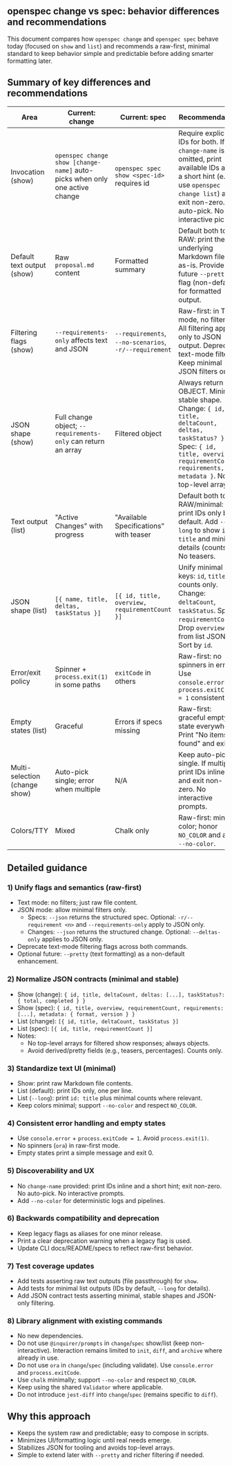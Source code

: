 ## openspec change vs spec: behavior differences and recommendations

This document compares how `openspec change` and `openspec spec` behave today (focused on `show` and `list`) and recommends a raw-first, minimal standard to keep behavior simple and predictable before adding smarter formatting later.

## Summary of key differences and recommendations

| Area | Current: change | Current: spec | Recommendation |
|---|---|---|---|
| Invocation (show) | `openspec change show [change-name]` auto-picks when only one active change | `openspec spec show <spec-id>` requires id | Require explicit IDs for both. If `change-name` is omitted, print available IDs and a short hint (e.g., use `openspec change list`) and exit non-zero. No auto-pick. No interactive picker. |
| Default text output (show) | Raw `proposal.md` content | Formatted summary | Default both to RAW: print the underlying Markdown file as-is. Provide a future `--pretty` flag (non-default) for formatted output. |
| Filtering flags (show) | `--requirements-only` affects text and JSON | `--requirements`, `--no-scenarios`, `-r/--requirement` | Raw-first: in TEXT mode, no filtering. All filtering applies only to JSON output. Deprecate text-mode filters. Keep minimal JSON filters only. |
| JSON shape (show) | Full change object; `--requirements-only` can return an array | Filtered object | Always return an OBJECT. Minimal, stable shape. Change: `{ id, title, deltaCount, deltas, taskStatus? }`. Spec: `{ id, title, overview, requirementCount, requirements, metadata }`. No top-level arrays. |
| Text output (list) | "Active Changes" with progress | "Available Specifications" with teaser | Default both to RAW/minimal: print IDs only by default. Add `--long` to show `id + title` and minimal details (counts). No teasers. |
| JSON shape (list) | `[{ name, title, deltas, taskStatus }]` | `[{ id, title, overview, requirementCount }]` | Unify minimal keys: `id`, `title`, counts only. Change: `deltaCount`, `taskStatus`. Spec: `requirementCount`. Drop `overview` from list JSON. Sort by `id`. |
| Error/exit policy | Spinner + `process.exit(1)` in some paths | `exitCode` in others | Raw-first: no spinners in errors. Use `console.error` + `process.exitCode = 1` consistently. |
| Empty states (list) | Graceful | Errors if specs missing | Raw-first: graceful empty state everywhere. Print "No items found" and exit 0. |
| Multi-selection (change show) | Auto-pick single; error when multiple | N/A | Keep auto-pick single. If multiple, print IDs inline and exit non-zero. No interactive prompts. |
| Colors/TTY | Mixed | Chalk only | Raw-first: minimal color; honor `NO_COLOR` and add `--no-color`. |

## Detailed guidance

### 1) Unify flags and semantics (raw-first)
- Text mode: no filters; just raw file content.
- JSON mode: allow minimal filters only.
  - Specs: `--json` returns the structured spec. Optional: `-r/--requirement <n>` and `--requirements-only` apply to JSON only.
  - Changes: `--json` returns the structured change. Optional: `--deltas-only` applies to JSON only.
- Deprecate text-mode filtering flags across both commands.
- Optional future: `--pretty` (text formatting) as a non-default enhancement.

### 2) Normalize JSON contracts (minimal and stable)
- Show (change): `{ id, title, deltaCount, deltas: [...], taskStatus?: { total, completed } }`
- Show (spec): `{ id, title, overview, requirementCount, requirements: [...], metadata: { format, version } }`
- List (change): `[{ id, title, deltaCount, taskStatus }]`
- List (spec): `[{ id, title, requirementCount }]`
- Notes:
  - No top-level arrays for filtered show responses; always objects.
  - Avoid derived/pretty fields (e.g., teasers, percentages). Counts only.

### 3) Standardize text UI (minimal)
- Show: print raw Markdown file contents.
- List (default): print IDs only, one per line.
- List (`--long`): print `id: title` plus minimal counts where relevant.
- Keep colors minimal; support `--no-color` and respect `NO_COLOR`.

### 4) Consistent error handling and empty states
- Use `console.error` + `process.exitCode = 1`. Avoid `process.exit(1)`.
- No spinners (`ora`) in raw-first mode.
- Empty states print a simple message and exit 0.

### 5) Discoverability and UX
- No `change-name` provided: print IDs inline and a short hint; exit non-zero. No auto-pick. No interactive prompts.
- Add `--no-color` for deterministic logs and pipelines.

### 6) Backwards compatibility and deprecation
- Keep legacy flags as aliases for one minor release.
- Print a clear deprecation warning when a legacy flag is used.
- Update CLI docs/README/specs to reflect raw-first behavior.

### 7) Test coverage updates
- Add tests asserting raw text outputs (file passthrough) for `show`.
- Add tests for minimal list outputs (IDs by default, `--long` for details).
- Add JSON contract tests asserting minimal, stable shapes and JSON-only filtering.

### 8) Library alignment with existing commands
- No new dependencies.
- Do not use `@inquirer/prompts` in `change`/`spec` show/list (keep non-interactive). Interaction remains limited to `init`, `diff`, and `archive` where already in use.
- Do not use `ora` in `change`/`spec` (including validate). Use `console.error` and `process.exitCode`.
- Use `chalk` minimally; support `--no-color` and respect `NO_COLOR`.
- Keep using the shared `Validator` where applicable.
- Do not introduce `jest-diff` into `change`/`spec` (remains specific to `diff`).

## Why this approach
- Keeps the system raw and predictable; easy to compose in scripts.
- Minimizes UI/formatting logic until real needs emerge.
- Stabilizes JSON for tooling and avoids top-level arrays.
- Simple to extend later with `--pretty` and richer filtering if needed.
